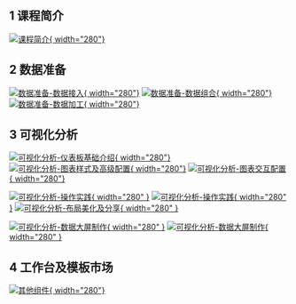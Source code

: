 ## 1 课程简介

[![课程简介](./img/video/1-1%20课程简介.png){ width="280"}](https://www.bilibili.com/video/BV1p1421272j/)

## 2 数据准备

[![数据准备-数据接入](./img/video/2-1%20数据准备-数据接入.png){ width="280"}](https://www.bilibili.com/video/BV1xM4m1z73P/)
[![数据准备-数据组合](./img/video/2-2%20数据准备-数据组合.png){ width="280"}](https://www.bilibili.com/video/BV1ms421M7oR/)
[![数据准备-数据加工](img/video/2-3%20数据准备-数据加工.png){ width="280"}](https://www.bilibili.com/video/BV1Fw4m1v7mW/) </br>

## 3 可视化分析

[![可视化分析-仪表板基础介绍](img/video/3-1%20可视化分析-仪表板基础介绍.png){ width="280"}](https://www.bilibili.com/video/BV13w4m1q7Xa/)
[![可视化分析-图表样式及高级配置](img/video/3-2%20可视化分析-图表样式及高级配置.png){ width="280"}](https://www.bilibili.com/video/BV1SS411N7Ez/)
[![可视化分析-图表交互配置](img/video/3-3%20可视化分析-图表交互配置.png){ width="280"}](tps://www.bilibili.com/video/BV17M4m167Y5/)</br>

[![可视化分析-操作实践](img/video/3-4%20可视化分析-其他组件介绍.png){ width="280" }](https://www.bilibili.com/video/BV1Wn4y1d7mc/)
[![可视化分析-操作实践](img/video/3-5%20可视化分析-操作实践.png){ width="280" }](hhttps://www.bilibili.com/video/BV17S411K7wo/)
[![可视化分析-布局美化及分享](img/video/3-6%20可视化分析-布局美化及分享.png){ width="280" }](https://www.bilibili.com/video/BV1q142127zs/)</br>


[![可视化分析-数据大屏制作](img/video/3-7%20可视化分析-移动端配置.png){ width="280" }](https://www.bilibili.com/video/BV1YJ4m1G7xy/) 
[![可视化分析-数据大屏制作](img/video/3-8%20可视化分析-数据大屏制作.png){ width="280" }](https://www.bilibili.com/video/BV1qs421M7g2/) </br>

## 4 工作台及模板市场

[![其他组件](img/video/4.1%20工作台及模板市场介绍.png){ width="280"}](https://www.bilibili.com/video/BV1Qx4y1E7fx/)
